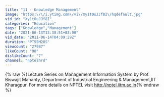 ```yaml
---
title: "11 - Knowledge Management"
image: "https:\/\/i.ytimg.com\/vi\/Xy1t0uJJf8I\/hqdefault.jpg"
vid_id: "Xy1t0uJJf8I"
categories: "Education"
tags: ["Knowledge","Management"]
date: "2021-06-13T13:38:51+03:00"
vid_date: "2011-06-14T04:09:29Z"
duration: "PT55M28S"
viewcount: "27987"
likeCount: "98"
dislikeCount: "7"
channel: "nptelhrd"
---
```

{% raw %}Lecture Series on Management Information System by Prof. Biswajit Mahanty, Department of Industrial Engineering &amp; Management,IIT Kharagpur. For more details on NPTEL visit <a rel="nofollow" target="blank" href="http://nptel.iitm.ac.in">http://nptel.iitm.ac.in</a>{% endraw %}
